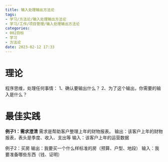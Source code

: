 ```yaml
---
title: 输入处理输出方法论
tags: 
- 学习/方法论/输入处理输出方法论
- 学习/工作/项目管理/输入处理输出方法论
categories:
- 002目标
- 学习
- 方法论
date: 2023-02-12 17:33
---
```

# 理论

程序思维，处理任何事情：
1、确认要输出什么？
2、为了这个输出，你需要的输入是什么？

# 最佳实践

**例子1：需求澄清**
需求是帮助客户整理上年的财物报表。
输出：该客户上年的财物报表，表头是季度、收入、支出等
输入：该客户上年的运营数据

例子2：买房
输出：我要买一个什么样标准的房（预算、户型、地段）
输入：我要准备哪些东西（钱、证明）